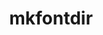 ---
title: "mkfontdir"
layout: cache
categories: [package, develop-2025-04-13]
meta: {"compilers": ["none"], "num_specs": 6, "num_specs_by_stack": {"data-vis-sdk": 1, "developer-tools-aarch64-linux-gnu": 1, "developer-tools-x86_64_v3-linux-gnu": 1, "e4s": 1, "hep": 2, "root": 6}, "oss": ["centos7", "rhel8", "ubuntu20.04", "ubuntu22.04"], "platforms": ["linux"], "stacks": ["data-vis-sdk", "developer-tools-aarch64-linux-gnu", "developer-tools-x86_64_v3-linux-gnu", "e4s", "hep", "root"], "targets": ["aarch64", "x86_64_v3"], "versions": ["1.0.7"]}
spec_details: [{"compiler": "none", "hash": "az7jrp7vslo7t3ybcpmqfqihr2srubij", "os": "rhel8", "platform": "linux", "size": "-", "stacks": ["developer-tools-aarch64-linux-gnu", "root"], "target": "aarch64", "variants": ["build_system=autotools"], "versions": ["1.0.7"]}, {"compiler": "none", "hash": "hi56qcgqaxhjmtes7fczvf4ytoucn7jq", "os": "ubuntu22.04", "platform": "linux", "size": "-", "stacks": ["hep", "root"], "target": "x86_64_v3", "variants": ["build_system=autotools"], "versions": ["1.0.7"]}, {"compiler": "none", "hash": "oq6vh6zyzqzxc6kboqlroszoboajkulu", "os": "centos7", "platform": "linux", "size": "-", "stacks": ["developer-tools-x86_64_v3-linux-gnu", "root"], "target": "x86_64_v3", "variants": ["build_system=autotools"], "versions": ["1.0.7"]}, {"compiler": "none", "hash": "rmfmf5xpmmg3swkpjs4jxxyyariovxy5", "os": "ubuntu20.04", "platform": "linux", "size": "-", "stacks": ["data-vis-sdk", "root"], "target": "x86_64_v3", "variants": ["build_system=autotools"], "versions": ["1.0.7"]}, {"compiler": "none", "hash": "s4a5j33jtx7vgynuvn3zhaz7mpudbz4g", "os": "ubuntu22.04", "platform": "linux", "size": "-", "stacks": ["hep", "root"], "target": "x86_64_v3", "variants": ["build_system=autotools"], "versions": ["1.0.7"]}, {"compiler": "none", "hash": "z3aj3e5ejmeyup35q4oz73uxxeab3cn7", "os": "ubuntu22.04", "platform": "linux", "size": "-", "stacks": ["e4s", "root"], "target": "x86_64_v3", "variants": ["build_system=autotools"], "versions": ["1.0.7"]}]
---